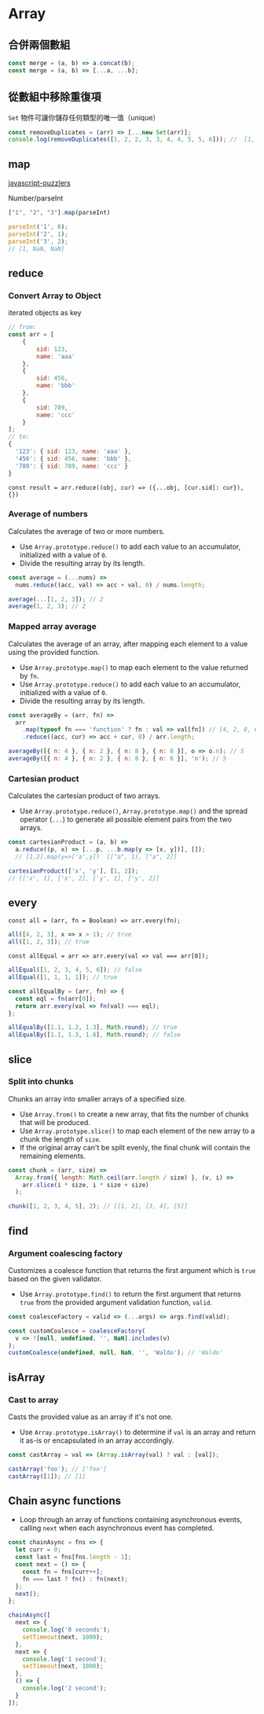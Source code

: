 # Array

## 合併兩個數組

```js
const merge = (a, b) => a.concat(b);
const merge = (a, b) => [...a, ...b];
```

## 從數組中移除重復項

`Set` 物件可讓你儲存任何類型的唯一值（unique）

```js
const removeDuplicates = (arr) => [...new Set(arr)];
console.log(removeDuplicates([1, 2, 2, 3, 3, 4, 4, 5, 5, 6])); //  [1, 2, 3, 4, 5, 6]
```

## map

[javascript-puzzlers](https://github.com/xiaoyu2er/blog/issues/1)

Number/parseInt

```js
["1", "2", "3"].map(parseInt)

parseInt('1', 0);
parseInt('2', 1);
parseInt('3', 2);
// [1, NaN, NaN]
```

## reduce

### Convert Array to Object

iterated objects as key 

```js
// from:
const arr = [
    {
        sid: 123,
        name: 'aaa'
    },
    {
        sid: 456,
        name: 'bbb'
    },
    {
        sid: 789,
        name: 'ccc'
    }
];
// to:
{
  '123': { sid: 123, name: 'aaa' },
  '456': { sid: 456, name: 'bbb' },
  '789': { sid: 789, name: 'ccc' }
}
```

`const result = arr.reduce((obj, cur) => ({...obj, [cur.sid]: cur}), {})`

### Average of numbers

Calculates the average of two or more numbers.

- Use `Array.prototype.reduce()` to add each value to an accumulator, initialized with a value of `0`.
- Divide the resulting array by its length.

```js
const average = (...nums) =>
  nums.reduce((acc, val) => acc + val, 0) / nums.length;
```

```js
average(...[1, 2, 3]); // 2
average(1, 2, 3); // 2
```

### Mapped array average

Calculates the average of an array, after mapping each element to a value using the provided function.

- Use `Array.prototype.map()` to map each element to the value returned by `fn`.
- Use `Array.prototype.reduce()` to add each value to an accumulator, initialized with a value of `0`.
- Divide the resulting array by its length.

```js
const averageBy = (arr, fn) =>
  arr
    .map(typeof fn === 'function' ? fn : val => val[fn]) // [4, 2, 8, 6] // { n: 4 } obj['n'] is 4
    .reduce((acc, cur) => acc + cur, 0) / arr.length;
```

```js
averageBy([{ n: 4 }, { n: 2 }, { n: 8 }, { n: 6 }], o => o.n); // 5
averageBy([{ n: 4 }, { n: 2 }, { n: 8 }, { n: 6 }], 'n'); // 5
```

### Cartesian product

Calculates the cartesian product of two arrays.

- Use `Array.prototype.reduce()`, `Array.prototype.map()` and the spread operator (`...`) to generate all possible element pairs from the two arrays.

```js
const cartesianProduct = (a, b) =>
  a.reduce((p, x) => [...p, ...b.map(y => [x, y])], []);
  // [1,2].map(y=>['a',y])  [["a", 1], ["a", 2]]
```

```js
cartesianProduct(['x', 'y'], [1, 2]);
// [['x', 1], ['x', 2], ['y', 1], ['y', 2]]
```


## every

`const all = (arr, fn = Boolean) => arr.every(fn);`

```js
all([4, 2, 3], x => x > 1); // true
all([1, 2, 3]); // true
```

`const allEqual = arr => arr.every(val => val === arr[0]);`

```js
allEqual([1, 2, 3, 4, 5, 6]); // false
allEqual([1, 1, 1, 1]); // true
```

```js
const allEqualBy = (arr, fn) => {
  const eql = fn(arr[0]);
  return arr.every(val => fn(val) === eql);
};
```

```js
allEqualBy([1.1, 1.2, 1.3], Math.round); // true
allEqualBy([1.1, 1.3, 1.6], Math.round); // false
```

## slice

### Split into chunks

Chunks an array into smaller arrays of a specified size.

- Use `Array.from()` to create a new array, that fits the number of chunks that will be produced.
- Use `Array.prototype.slice()` to map each element of the new array to a chunk the length of `size`.
- If the original array can't be split evenly, the final chunk will contain the remaining elements.

```js
const chunk = (arr, size) =>
  Array.from({ length: Math.ceil(arr.length / size) }, (v, i) =>
    arr.slice(i * size, i * size + size)
  );
```

```js
chunk([1, 2, 3, 4, 5], 2); // [[1, 2], [3, 4], [5]]
```

## find

### Argument coalescing factory

Customizes a coalesce function that returns the first argument which is `true` based on the given validator.

- Use `Array.prototype.find()` to return the first argument that returns `true` from the provided argument validation function, `valid`.

```js
const coalesceFactory = valid => (...args) => args.find(valid);
```

```js
const customCoalesce = coalesceFactory(
  v => ![null, undefined, '', NaN].includes(v)
);
customCoalesce(undefined, null, NaN, '', 'Waldo'); // 'Waldo'
```

## isArray


### Cast to array

Casts the provided value as an array if it's not one.

- Use `Array.prototype.isArray()` to determine if `val` is an array and return it as-is or encapsulated in an array accordingly.

```js
const castArray = val => (Array.isArray(val) ? val : [val]);
```

```js
castArray('foo'); // ['foo']
castArray([1]); // [1]
```

## Chain async functions

- Loop through an array of functions containing asynchronous events, calling `next` when each asynchronous event has completed.

```js
const chainAsync = fns => {
  let curr = 0;
  const last = fns[fns.length - 1];
  const next = () => {
    const fn = fns[curr++];
    fn === last ? fn() : fn(next);
  };
  next();
};
```

```js
chainAsync([
  next => {
    console.log('0 seconds');
    setTimeout(next, 1000);
  },
  next => {
    console.log('1 second');
    setTimeout(next, 1000);
  },
  () => {
    console.log('2 second');
  }
]);
```